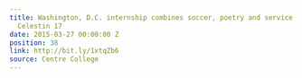 ```yaml
---
title: Washington, D.C. internship combines soccer, poetry and service for Fabien
  Celestin 17
date: 2015-03-27 00:00:00 Z
position: 38
link: http://bit.ly/1xtqZb6
source: Centre College
---
```


